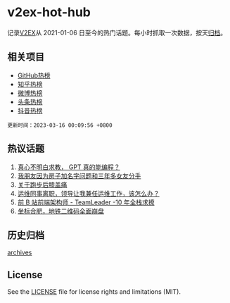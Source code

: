 # v2ex-hot-hub

 记录[V2EX](https://www.v2ex.com/)从 2021-01-06 日至今的热门话题。每小时抓取一次数据，按天[归档](archives)。
 
 ## 相关项目

- [GitHub热榜](https://github.com/lonnyzhang423/github-hot-hub)
- [知乎热榜](https://github.com/lonnyzhang423/zhihu-hot-hub)
- [微博热榜](https://github.com/lonnyzhang423/weibo-hot-hub)
- [头条热榜](https://github.com/lonnyzhang423/toutiao-hot-hub)
- [抖音热榜](https://github.com/lonnyzhang423/douyin-hot-hub)


 `更新时间：2023-03-16 00:09:56 +0800`

## 热议话题

1. [真心不明白求教， GPT 真的能编程？](https://www.v2ex.com/t/924080)
1. [我朋友因为房子加名字问题和三年多女友分手](https://www.v2ex.com/t/924149)
1. [关于跑步后膝盖痛](https://www.v2ex.com/t/924096)
1. [运维同事离职，领导让我兼任运维工作，该怎么办？](https://www.v2ex.com/t/924055)
1. [前 B 站前端架构师 - TeamLeader -10 年全栈求撩](https://www.v2ex.com/t/924183)
1. [坐标合肥，地铁二维码全面崩盘](https://www.v2ex.com/t/924066)

## 历史归档

[archives](archives)

## License

See the [LICENSE](LICENSE) file for license rights and limitations (MIT).
